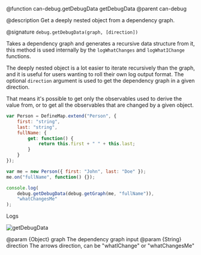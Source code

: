 @function can-debug.getDebugData getDebugData
@parent can-debug

@description Get a deeply nested object from a dependency graph.

@signature `debug.getDebugData(graph, [direction])`

Takes a dependency graph and generates a recursive data structure from it, this
method is used internally by the `logWhatChanges` and `logWhatIChange` functions.

The deeply nested object is a lot easier to iterate recursively than the graph, 
and it is useful for users wanting to roll their own log output format. The optional
`direction` argument is used to get the dependency graph in a given direction. 

That means it's possible to get only the observables used to derive the value from,
or to get all the observables that are changed by a given object.

```js
var Person = DefineMap.extend("Person", {
	first: "string",
	last: "string",
	fullName: {
		get: function() {
			return this.first + " " + this.last;
		}
	}
});

var me = new Person({ first: "John", last: "Doe" });
me.on("fullName", function() {});

console.log(
	debug.getDebugData(debug.getGraph(me, "fullName")),
	"whatChangesMe"
);
```

Logs

![getDebugData](../node_modules/can-debug/doc/get-debug-data.png)

@param {Object} graph The dependency graph input
@param {String} direction The arrows direction, can be "whatIChange" or "whatChangesMe"
